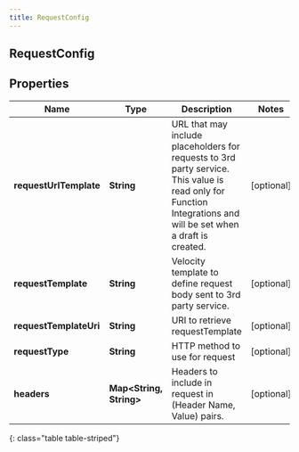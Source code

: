 ```yaml
---
title: RequestConfig
---
```

## RequestConfig


## Properties

| Name | Type | Description | Notes |
| ------------ | ------------- | ------------- | ------------- |
| **requestUrlTemplate** | <!----><!---->**String**<!----> | URL that may include placeholders for requests to 3rd party service. This value is read only for Function Integrations and will be set when a draft is created. |  [optional] |
| **requestTemplate** | <!----><!---->**String**<!----> | Velocity template to define request body sent to 3rd party service. |  [optional] |
| **requestTemplateUri** | <!----><!---->**String**<!----> | URI to retrieve requestTemplate |  [optional] |
| **requestType** | <!----><!---->**String**<!----> | HTTP method to use for request |  [optional] |
| **headers** | <!----><!---->**Map&lt;String, String&gt;**<!----> | Headers to include in request in (Header Name, Value) pairs. |  [optional] |
{: class="table table-striped"}



